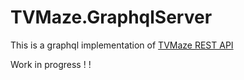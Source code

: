 # TVMaze.GraphqlServer

This is a graphql implementation of [TVMaze REST API](https://api.tvmaze.com)

Work in progress ! !
